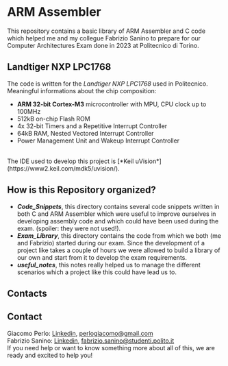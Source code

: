 # ARM Assembler
This repository contains a basic library of ARM Assembler and C code which helped me and my collegue Fabrizio Sanino to prepare for our Computer Architectures Exam done in 2023 at Politecnico di Torino.

## Landtiger NXP LPC1768
The code is written for the *Landtiger NXP LPC1768* used in Politecnico. <br/>
Meaningful informations about the chip composition:
- **ARM 32-bit Cortex-M3** microcontroller with MPU, CPU clock up to 100MHz
- 512kB on-chip Flash ROM
- 4x 32-bit Timers and a Repetitive Interrupt Controller 
- 64kB RAM, Nested Vectored Interrupt Controller
- Power Management Unit and Wakeup Interrupt Controller
<br/>
The IDE used to develop this project is [*Keil uVision*](https://www2.keil.com/mdk5/uvision/).

## How is this Repository organized?
- ***Code_Snippets***, this directory contains several code snippets written in both C and ARM Assembler which were useful to improve ourselves in developing assembly code and which could have been used during the exam. (spoiler: they were not used!).
- ***Exam_Library***, this directory contains the code from which we both (me and Fabrizio) started during our exam. Since the development of a project like takes a couple of hours we were allowed to build a library of our own and start from it to develop the exam requirements.
- ***useful_notes***, this notes really helped us to manage the different scenarios which a project like this could have lead us to.

## Contacts
## Contact
Giacomo Perlo: [Linkedin](https://www.linkedin.com/in/giacomo-perlo/), <perlogiacomo@gmail.com><br/>
Fabrizio Sanino: [Linkedin](linkedin.com/in/fabrizio-sanino-334307143), <fabrizio.sanino@studenti.polito.it><br/> 
If you need help or want to know something more about all of this, we are ready and excited to help you!

